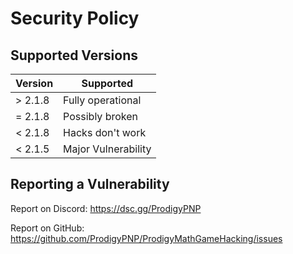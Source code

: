 # Security Policy

## Supported Versions



| Version | Supported          |
| ------- | ------------------ |
| > 2.1.8   | Fully operational |
| = 2.1.8   | Possibly broken                |
| < 2.1.8   | Hacks don't work |
| < 2.1.5   | Major Vulnerability                |

## Reporting a Vulnerability

Report on Discord: https://dsc.gg/ProdigyPNP

Report on GitHub: https://github.com/ProdigyPNP/ProdigyMathGameHacking/issues

